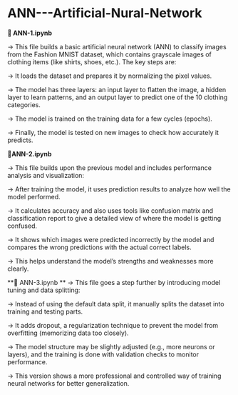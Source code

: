 # ANN---Artificial-Nural-Network
**🔹  ANN-1.ipynb**

-> This file builds a basic artificial neural network (ANN) to classify images from the Fashion MNIST dataset, which contains grayscale images of clothing items (like shirts, shoes, etc.). The key steps are:

-> It loads the dataset and prepares it by normalizing the pixel values.

-> The model has three layers: an input layer to flatten the image, a hidden layer to learn patterns, and an output layer to predict one of the 10 clothing categories.

-> The model is trained on the training data for a few cycles (epochs).

-> Finally, the model is tested on new images to check how accurately it predicts.


**🔹ANN-2.ipynb**


-> This file builds upon the previous model and includes performance analysis and visualization:

-> After training the model, it uses prediction results to analyze how well the model performed.

-> It calculates accuracy and also uses tools like confusion matrix and classification report to give a detailed view of where the model is getting confused.

-> It shows which images were predicted incorrectly by the model and compares the wrong predictions with the actual correct labels.

-> This helps understand the model’s strengths and weaknesses more clearly.


**🔹 ANN-3.ipynb **
-> This file goes a step further by introducing model tuning and data splitting:

-> Instead of using the default data split, it manually splits the dataset into training and testing parts.

-> It adds dropout, a regularization technique to prevent the model from overfitting (memorizing data too closely).

-> The model structure may be slightly adjusted (e.g., more neurons or layers), and the training is done with validation checks to monitor performance.

-> This version shows a more professional and controlled way of training neural networks for better generalization.
